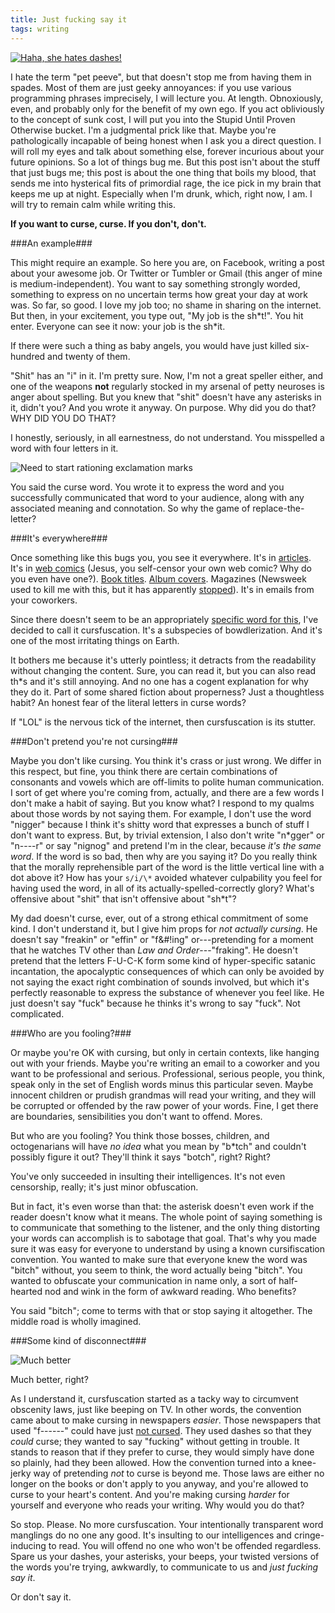 ```yaml
---
title: Just fucking say it
tags: writing
---
```


[![Haha, she hates dashes!](/blog/images/smbc.gif)](http://www.smbc-comics.com/index.php?db=comics&id=1446#comic)

I hate the term "pet peeve", but that doesn't stop me from having them in spades. Most of them are just geeky annoyances: if you use various programming phrases imprecisely, I will lecture you. At length. Obnoxiously, even, and probably only for the benefit of my own ego. If you act obliviously to the concept of sunk cost, I will put you into the Stupid Until Proven Otherwise bucket. I'm a judgmental prick like that. Maybe you're pathologically incapable of being honest when I ask you a direct question. I will roll my eyes and talk about something else, forever incurious about your future opinions. So a lot of things bug me. But this post isn't about the stuff that just bugs me; this post is about the one thing that boils my blood, that sends me into hysterical fits of primordial rage, the ice pick in my brain that keeps me up at night. Especially when I'm drunk, which, right now, I am. I will try to remain calm while writing this.

**If you want to curse, curse. If you don't, don't.**

###An example###

This might require an example. So here you are, on Facebook, writing a post about your awesome job. Or Twitter or Tumbler or Gmail (this anger of mine is medium-independent). You want to say something strongly worded, something to express on no uncertain terms how great your day at work was. So far, so good. I love my job too; no shame in sharing on the internet. But then, in your excitement, you type out, "My job is the sh\*t!". You hit enter. Everyone can see it now: your job is the sh\*it.

If there were such a thing as baby angels, you would have just killed six-hundred and twenty of them.

"Shit" has an "i" in it. I'm pretty sure. Now, I'm not a great speller either, and one of the weapons **not** regularly stocked in my arsenal of petty neuroses is anger about spelling. But you knew that "shit" doesn't have any asterisks in it, didn't you? And you wrote it anyway. On purpose. Why did you do that? WHY DID YOU DO THAT?

I honestly, seriously, in all earnestness, do not understand. You misspelled a word with four letters in it.

![Need to start rationing exclamation marks](/blog/images/facebook.png)

You said the curse word. You wrote it to express the word and you successfully communicated that word to your audience, along with any associated meaning and connotation. So why the game of replace-the-letter?

###It's everywhere###

Once something like this bugs you, you see it everywhere. It's in [articles](http://gizmodo.com/5846087/stop-already-with-the-fcking-infographics). It's in [web comics](http://www.bugcomic.com/comics/crappin-on-cartwheels/) (Jesus, you self-censor your own web comic? Why do you even have one?). [Book titles](http://www.amazon.com/Sh-t-My-Dad-Says/dp/0061992704). [Album covers](http://www.amazon.com/Greatest-Tits-Lords-Acid/dp/B0000C0F8Q). Magazines (Newsweek used to kill me with this, but it has apparently [stopped](http://www.theatlanticwire.com/entertainment/2012/02/spy-already-covered-tina-browns-love-profanity/48633/)). It's in emails from your coworkers.

Since there doesn't seem to be an appropriately [specific word for this](http://english.stackexchange.com/questions/15036/what-name-for-bowdlerisation-with-asterisks-e-g-fck), I've decided to call it cursfuscation. It's a subspecies of bowdlerization. And it's one of the most irritating things on Earth.

It bothers me because it's utterly pointless; it detracts from the readability without changing the content. Sure, you can read it, but you can also read th\*s and it's still annoying. And no one has a cogent explanation for why they do it. Part of some shared fiction about properness? Just a thoughtless habit? An honest fear of the literal letters in curse words?

If "LOL" is the nervous tick of the internet, then cursfuscation is its stutter.

###Don't pretend you're not cursing###

Maybe you don't like cursing. You think it's crass or just wrong. We differ in this respect, but fine, you think there are certain combinations of consonants and vowels which are off-limits to polite human communication. I sort of get where you're coming from, actually, and there are a few words I don't make a habit of saying. But you know what? I respond to my qualms about those words by not saying them. For example, I don't use the word "nigger" because I think it's shitty word that expresses a bunch of stuff I don't want to express. But, by trivial extension, I also don't write "n\*gger" or "n----r" or say "nignog" and pretend I'm in the clear, because *it's the same word*. If the word is so bad, then why are you saying it? Do you really think that the morally reprehensible part of the word is the little vertical line with a dot above it? How has your `s/i/\*` avoided whatever culpability you feel for having used the word, in all of its actually-spelled-correctly glory? What's offensive about "shit" that isn't offensive about "sh*t"?

My dad doesn't curse, ever, out of a strong ethical commitment of some kind. I don't understand it, but I give him props for *not actually cursing*. He doesn't say "freakin" or "effin" or "f&#!ing" or---pretending for a moment that he watches TV other than *Law and Order*---"fraking". He doesn't pretend that the letters F-U-C-K form some kind of hyper-specific satanic incantation, the apocalyptic consequences of which can only be avoided by not saying the exact right combination of sounds involved, but which it's perfectly reasonable to express the substance of whenever you feel like. He just doesn't say "fuck" because he thinks it's wrong to say "fuck". Not complicated.

###Who are you fooling?###

Or maybe you're OK with cursing, but only in certain contexts, like hanging out with your friends. Maybe you're writing an email to a coworker and you want to be professional and serious. Professional, serious people, you think, speak only in the set of English words minus this particular seven. Maybe innocent children or prudish grandmas will read your writing, and they will be corrupted or offended by the raw power of your words. Fine, I get there are boundaries, sensibilities you don't want to offend. Mores. 

But who are you fooling? You think those bosses, children, and octogenarians will have *no idea* what you mean by "b\*tch" and couldn't possibly figure it out? They'll think it says "botch", right? Right?

You've only succeeded in insulting their intelligences. It's not even censorship, really; it's just minor obfuscation.

But in fact, it's even worse than that: the asterisk doesn't even work if the reader doesn't know what it means. The whole point of saying something is to communicate that something to the listener, and the only thing distorting your words can accomplish is to sabotage that goal. That's why you made sure it was easy for everyone to understand by using a known cursifiscation convention. You wanted to make sure that everyone knew the word was "bitch" without, you seem to think, the word actually being "bitch". You wanted to obfuscate your communication in name only, a sort of half-hearted nod and wink in the form of awkward reading. Who benefits?

You said "bitch"; come to terms with that or stop saying it altogether. The middle road is wholly imagined.

###Some kind of disconnect###

![Much better](/blog/images/on_bullshit.jpg)

Much better, right?

As I understand it, cursfuscation started as a tacky way to circumvent obscenity laws, just like beeping on TV. In other words, the convention came about to make cursing in newspapers *easier*. Those newspapers that used "f------" could have just [not cursed](http://www.nytimes.com/2008/07/13/opinion/13pubed.html?_r=1). They used dashes so that they *could* curse; they wanted to say "fucking" without getting in trouble. It stands to reason that if they prefer to curse, they would simply have done so plainly, had they been allowed. How the convention turned into a knee-jerky way of pretending *not* to curse is beyond me. Those laws are either no longer on the books or don't apply to you anyway, and you're allowed to curse to your heart's content. And you're making cursing *harder* for yourself and everyone who reads your writing. Why would you do that?

So stop. Please. No more cursfuscation. Your intentionally transparent word manglings do no one any good. It's insulting to our intelligences and cringe-inducing to read. You will offend no one who won't be offended regardless. Spare us your dashes, your asterisks, your beeps, your twisted versions of the words you're trying, awkwardly, to communicate to us and *just fucking say it*.

Or don't say it.
